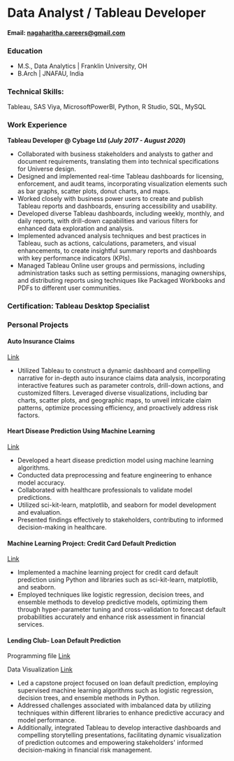 # Data Analyst / Tableau Developer

#### Email: nagaharitha.careers@gmail.com

### Education
- M.S., Data Analytics	| Franklin University, OH
- B.Arch | JNAFAU, India

### Technical Skills: 
Tableau,  SAS Viya, MicrosoftPowerBI, Python, R Studio, SQL, MySQL

### Work Experience
**Tableau Developer @ Cybage Ltd (_July 2017 - August 2020_)**

- Collaborated with business stakeholders and analysts to gather and document requirements, translating them into technical specifications for Universe design.
- Designed and implemented real-time Tableau dashboards for licensing, enforcement, and audit teams, incorporating visualization elements such as bar graphs, scatter plots, donut charts, and maps.
- Worked closely with business power users to create and publish Tableau reports and dashboards, ensuring accessibility and usability.
- Developed diverse Tableau dashboards, including weekly, monthly, and daily reports, with drill-down capabilities and various filters for enhanced data exploration and analysis.
- Implemented advanced analysis techniques and best practices in Tableau, such as actions, calculations, parameters, and visual enhancements, to create insightful summary reports and dashboards with key performance indicators (KPIs).
- Managed Tableau Online user groups and permissions, including administration tasks such as setting permissions, managing ownerships, and distributing reports using techniques like Packaged Workbooks and PDFs to different user communities.

### Certification: Tableau Desktop Specialist

### Personal Projects
#### Auto Insurance Claims
[Link](https://public.tableau.com/app/profile/naga.haritha.kj/viz/AutoInsuranceClaims_17087485990960/AutoInsuarnceStory#1)
- Utilized Tableau to construct a dynamic dashboard and compelling narrative for in-depth auto insurance claims data analysis, incorporating interactive features such as parameter controls, drill-down actions, and customized filters. Leveraged diverse visualizations, including bar charts, scatter plots, and geographic maps, to unveil intricate claim patterns, optimize processing efficiency, and proactively address risk factors.

#### Heart Disease Prediction Using Machine Learning
[Link](https://github.com/naga-kj/portfolio/blob/main/Prediction_of_Heart_Disease_.ipynb)
- Developed a heart disease prediction model using machine learning algorithms.
- Conducted data preprocessing and feature engineering to enhance model accuracy.
- Collaborated with healthcare professionals to validate model predictions.
- Utilized sci-kit-learn, matplotlib, and seaborn for model development and evaluation.
- Presented findings effectively to stakeholders, contributing to informed decision-making in healthcare.
  
#### Machine Learning Project: Credit Card Default Prediction
[Link](https://github.com/naga-kj/portfolio/blob/main/Prediction_CreditCard_Default_Group3.ipynb) 
- Implemented a machine learning project for credit card default prediction using Python and libraries such as sci-kit-learn, matplotlib, and seaborn. 
- Employed techniques like logistic regression, decision trees, and ensemble methods to develop predictive models, optimizing them through hyper-parameter tuning and cross-validation to forecast default probabilities accurately and enhance risk assessment in financial services.

#### Lending Club- Loan Default Prediction
Programming file
[Link](https://github.com/naga-kj/portfolio/blob/main/FinalCopy_Loan_Default_Prediction_Kolike01_1.ipynb)

Data Visualization
[Link](https://public.tableau.com/app/profile/naga.haritha.kj/viz/LendingClub_LoanDefault_Final/Story1)
- Led a capstone project focused on loan default prediction, employing supervised machine learning algorithms such as logistic regression, decision trees, and ensemble methods in Python.
- Addressed challenges associated with imbalanced data by utilizing techniques within different libraries to enhance predictive accuracy and model performance.
- Additionally, integrated Tableau to develop interactive dashboards and compelling storytelling presentations, facilitating dynamic visualization of prediction outcomes and empowering stakeholders' informed decision-making in financial risk management.
